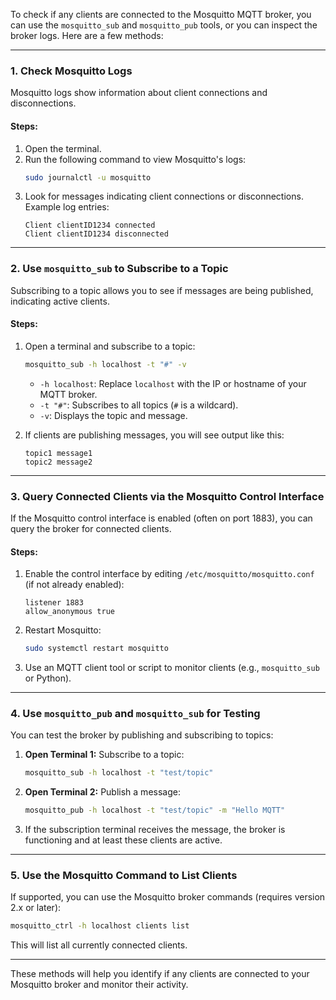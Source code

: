 To check if any clients are connected to the Mosquitto MQTT broker, you can use the `mosquitto_sub` and `mosquitto_pub` tools, or you can inspect the broker logs. Here are a few methods:

---

### 1. **Check Mosquitto Logs**
Mosquitto logs show information about client connections and disconnections.

#### Steps:
1. Open the terminal.
2. Run the following command to view Mosquitto's logs:
   ```bash
   sudo journalctl -u mosquitto
   ```
3. Look for messages indicating client connections or disconnections. Example log entries:
   ```
   Client clientID1234 connected
   Client clientID1234 disconnected
   ```

---

### 2. **Use `mosquitto_sub` to Subscribe to a Topic**
Subscribing to a topic allows you to see if messages are being published, indicating active clients.

#### Steps:
1. Open a terminal and subscribe to a topic:
   ```bash
   mosquitto_sub -h localhost -t "#" -v
   ```
   - `-h localhost`: Replace `localhost` with the IP or hostname of your MQTT broker.
   - `-t "#"`: Subscribes to all topics (`#` is a wildcard).
   - `-v`: Displays the topic and message.

2. If clients are publishing messages, you will see output like this:
   ```
   topic1 message1
   topic2 message2
   ```

---

### 3. **Query Connected Clients via the Mosquitto Control Interface**
If the Mosquitto control interface is enabled (often on port 1883), you can query the broker for connected clients.

#### Steps:
1. Enable the control interface by editing `/etc/mosquitto/mosquitto.conf` (if not already enabled):
   ```
   listener 1883
   allow_anonymous true
   ```
2. Restart Mosquitto:
   ```bash
   sudo systemctl restart mosquitto
   ```

3. Use an MQTT client tool or script to monitor clients (e.g., `mosquitto_sub` or Python).

---

### 4. **Use `mosquitto_pub` and `mosquitto_sub` for Testing**
You can test the broker by publishing and subscribing to topics:

1. **Open Terminal 1:** Subscribe to a topic:
   ```bash
   mosquitto_sub -h localhost -t "test/topic"
   ```

2. **Open Terminal 2:** Publish a message:
   ```bash
   mosquitto_pub -h localhost -t "test/topic" -m "Hello MQTT"
   ```

3. If the subscription terminal receives the message, the broker is functioning and at least these clients are active.

---

### 5. **Use the Mosquitto Command to List Clients**
If supported, you can use the Mosquitto broker commands (requires version 2.x or later):
   ```bash
   mosquitto_ctrl -h localhost clients list
   ```
This will list all currently connected clients.

---

These methods will help you identify if any clients are connected to your Mosquitto broker and monitor their activity.